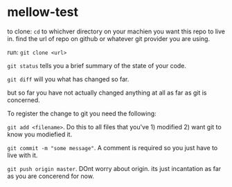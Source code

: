 # mellow-test



to clone:
`cd` to whichver directory on your machien you want this repo to live in.
find the url of repo on github or whatever git provider you are using.

run:
`git clone <url>`



`git status` tells you a brief summary of the state of your code.

`git diff` will you what has changed so far.

but so far you have not actually changed anything at all as far as git is concerned.


To register the change to git you need the following:

`git add <filename>`. Do this to all files that you've 1) modified 2) want git to know you modiefied it.

`git commit -m "some message"`.  A comment is required so you just have to live with it.

`git push origin master`. DOnt worry about origin. its just incantation as far as you are concerend for now.

